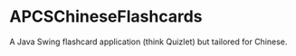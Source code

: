 # APCSChineseFlashcards
A Java Swing flashcard application (think Quizlet) but tailored for Chinese.
